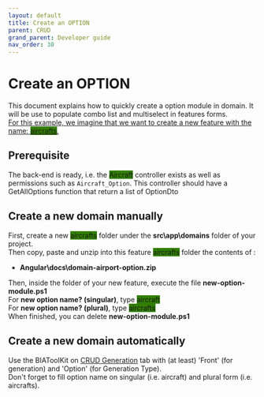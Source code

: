 ```yaml
---
layout: default
title: Create an OPTION
parent: CRUD
grand_parent: Developer guide
nav_order: 30
---
```


# Create an OPTION
This document explains how to quickly create a option module in domain. It will be use to populate combo list and multiselect in features forms.   
<u>For this example, we imagine that we want to create a new feature with the name: <span style="background-color:#327f00">aircrafts</span>.   </u>

## Prerequisite
The back-end is ready, i.e. the <span style="background-color:#327f00">Aircraft</span> controller exists as well as permissions such as `Aircraft_Option`. This controller should have a GetAllOptions function that return a list of OptionDto

## Create a new domain manually
First, create a new <span style="background-color:#327f00">aircrafts</span> folder under the **src\app\domains** folder of your project.   
Then copy, paste and unzip into this feature <span style="background-color:#327f00">aircrafts</span> folder the contents of :
  * **Angular\docs\domain-airport-option.zip** 

Then, inside the folder of your new feature, execute the file **new-option-module.ps1**   
For **new option name? (singular)**, type <span style="background-color:#327f00">aircraft</span>   
For **new option name? (plural)**, type <span style="background-color:#327f00">aircrafts</span>   
When finished, you can delete **new-option-module.ps1**   

## Create a new domain automatically
Use the BIAToolKit on [CRUD Generation](../../30-BIAToolKit/50-CreateCRUD.md) tab with (at least) 'Front' (for generation) and 'Option' (for Generation Type).<br>
Don't forget to fill option name on singular (i.e. aircraft) and plural form (i.e. aircrafts).